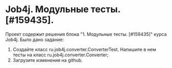 # Job4j. Модульные тесты. [#159435].
Проект содержит решения блока "1. Модульные тесты. [#159435]" курса Job4j.
Было дано задание:
1. Создайте класс ru.job4j.converter.ConverterTest. Напишите в нем тесты на класс ru.job4j.converter.Converter;
2. Загрузите изменения на github.
